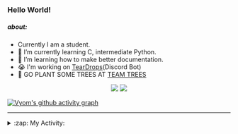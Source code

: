 ### Hello World!

##### about:
- Currently I am a student.
- 🌱 I’m currently learning C, intermediate Python.
- 🌱 I’m learning how to make better documentation.
- 😭 I'm working on [TearDrops](https://github.com/Vyvy-vi/TearDrops)(Discord Bot)
- 🌱 GO PLANT SOME TREES AT [TEAM TREES](https://teamtrees.org/)

<p align="center">
  <a href="https://twitter.com/Vyvy_viM"><img target="_blank" src="https://img.shields.io/badge/twitter%20@Vyvy_viM-0D95E8?style=for-the-badge&logo=twitter&logoColor=white"/></a> 
  <a href="https://vyvy-vi.github.io/portfolio"><img target="_blank" src="https://img.shields.io/badge/-I%27m_craving_for_open_source-green?style=for-the-badge&logo=github&logoColor=black"/></a> 
</p>

[![Vyom's github activity graph](https://activity-graph.herokuapp.com/graph?username=Vyvy-vi)](https://github.com/ashutosh00710/github-readme-activity-graph)

---
<details>
  <summary>:zap: My Activity:</summary>
  
<!--START_SECTION:waka-->
**I'm a Night 🦉** 

```text
🌞 Morning    39 commits     █░░░░░░░░░░░░░░░░░░░░░░░░   6.41% 
🌆 Daytime    131 commits    █████░░░░░░░░░░░░░░░░░░░░   21.55% 
🌃 Evening    232 commits    █████████░░░░░░░░░░░░░░░░   38.16% 
🌙 Night      206 commits    ████████░░░░░░░░░░░░░░░░░   33.88%

```
📅 **I'm Most Productive on Sunday** 

```text
Monday       66 commits     ██░░░░░░░░░░░░░░░░░░░░░░░   10.86% 
Tuesday      92 commits     ███░░░░░░░░░░░░░░░░░░░░░░   15.13% 
Wednesday    87 commits     ███░░░░░░░░░░░░░░░░░░░░░░   14.31% 
Thursday     81 commits     ███░░░░░░░░░░░░░░░░░░░░░░   13.32% 
Friday       41 commits     █░░░░░░░░░░░░░░░░░░░░░░░░   6.74% 
Saturday     89 commits     ███░░░░░░░░░░░░░░░░░░░░░░   14.64% 
Sunday       152 commits    ██████░░░░░░░░░░░░░░░░░░░   25.0%

```


📊 **This Week I Spent My Time On** 

```text
🔥 Editors: 
Vim                      7 hrs 6 mins        █████████████████████████   99.68% 
VS Code                  1 min               ░░░░░░░░░░░░░░░░░░░░░░░░░   0.32%

🐱‍💻 Projects: 
api                      5 hrs 57 mins       ████████████████████░░░░░   83.47% 
Heptagram                17 mins             █░░░░░░░░░░░░░░░░░░░░░░░░   4.06% 
Shepherd-bot             16 mins             █░░░░░░░░░░░░░░░░░░░░░░░░   3.75% 
heptagram-api            14 mins             ░░░░░░░░░░░░░░░░░░░░░░░░░   3.46% 
Unknown Project          14 mins             ░░░░░░░░░░░░░░░░░░░░░░░░░   3.46%

```


 Last Updated on 08/08/2021
<!--END_SECTION:waka-->
</details>

